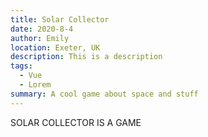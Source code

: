 ```yaml
---
title: Solar Collector
date: 2020-8-4
author: Emily
location: Exeter, UK  
description: This is a description
tags:
  - Vue
  - Lorem
summary: A cool game about space and stuff
---
```

 SOLAR COLLECTOR IS A GAME